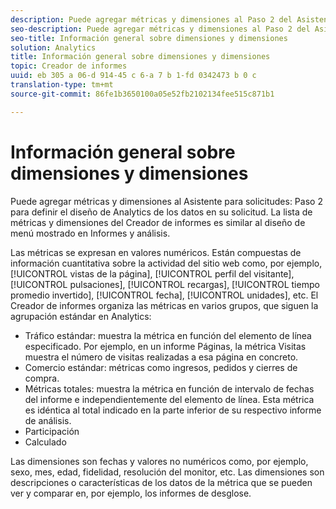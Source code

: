 ```yaml
---
description: Puede agregar métricas y dimensiones al Paso 2 del Asistente para solicitudes para definir el diseño de Analytics de los datos en su solicitud. La lista de métricas y dimensiones del Creador de informes es similar al diseño de menú mostrado en Informes y análisis.
seo-description: Puede agregar métricas y dimensiones al Paso 2 del Asistente para solicitudes para definir el diseño de Analytics de los datos en su solicitud. La lista de métricas y dimensiones del Creador de informes es similar al diseño de menú mostrado en Informes y análisis.
seo-title: Información general sobre dimensiones y dimensiones
solution: Analytics
title: Información general sobre dimensiones y dimensiones
topic: Creador de informes
uuid: eb 305 a 06-d 914-45 c 6-a 7 b 1-fd 0342473 b 0 c
translation-type: tm+mt
source-git-commit: 86fe1b3650100a05e52fb2102134fee515c871b1

---
```



# Información general sobre dimensiones y dimensiones

Puede agregar métricas y dimensiones al Asistente para solicitudes: Paso 2 para definir el diseño de Analytics de los datos en su solicitud. La lista de métricas y dimensiones del Creador de informes es similar al diseño de menú mostrado en Informes y análisis.

Las métricas se expresan en valores numéricos. Están compuestas de información cuantitativa sobre la actividad del sitio web como, por ejemplo, [!UICONTROL vistas de la página], [!UICONTROL perfil del visitante], [!UICONTROL pulsaciones], [!UICONTROL recargas], [!UICONTROL tiempo promedio invertido], [!UICONTROL fecha], [!UICONTROL unidades], etc. El Creador de informes organiza las métricas en varios grupos, que siguen la agrupación estándar en Analytics:

* Tráfico estándar: muestra la métrica en función del elemento de línea especificado. Por ejemplo, en un informe Páginas, la métrica Visitas muestra el número de visitas realizadas a esa página en concreto.
* Comercio estándar: métricas como ingresos, pedidos y cierres de compra.
* Métricas totales: muestra la métrica en función de intervalo de fechas del informe e independientemente del elemento de línea. Esta métrica es idéntica al total indicado en la parte inferior de su respectivo informe de análisis.
* Participación
* Calculado

Las dimensiones son fechas y valores no numéricos como, por ejemplo, sexo, mes, edad, fidelidad, resolución del monitor, etc. Las dimensiones son descripciones o características de los datos de la métrica que se pueden ver y comparar en, por ejemplo, los informes de desglose.
